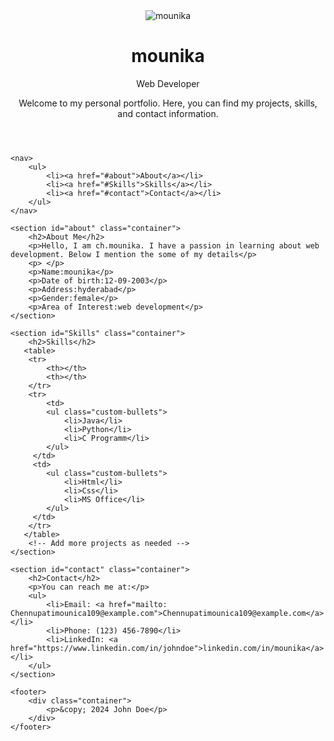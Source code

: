 <!DOCTYPE html>
<html lang="en">
<head>
    <meta charset="UTF-8">
    <meta name="viewport" content="width=device-width, initial-scale=1.0">
    <title>mounika's Portfolio</title>
    <link rel="stylesheet" href="styles.css">
</head>
<body>
    <header>
        <div class="container">
            <div class="profile-image">
                <img src="pikachu.jpeg" alt="mounika">
            </div>
            <div class="intro">
                <h1>mounika</h1>
                <p>Web Developer</p>
                <p>Welcome to my personal portfolio. Here, you can find my projects, skills, and contact information.</p>
            </div>
        </div>
    </header>

    <nav>
        <ul>
            <li><a href="#about">About</a></li>
            <li><a href="#Skills">Skills</a></li>
            <li><a href="#contact">Contact</a></li>
        </ul>
    </nav>

    <section id="about" class="container">
        <h2>About Me</h2>
        <p>Hello, I am ch.mounika. I have a passion in learning about web development. Below I mention the some of my details</p>
        <p> </p>
        <p>Name:mounika</p>
        <p>Date of birth:12-09-2003</p>
        <p>Address:hyderabad</p>
        <p>Gender:female</p>
        <p>Area of Interest:web development</p>
    </section>

    <section id="Skills" class="container">
        <h2>Skills</h2>
       <table>
        <tr>
            <th></th>
            <th></th>
        </tr>
        <tr>
            <td>
            <ul class="custom-bullets">
                <li>Java</li>
                <li>Python</li>
                <li>C Programm</li>
            </ul>
         </td>
         <td>
            <ul class="custom-bullets">
                <li>Html</li>
                <li>Css</li>
                <li>MS Office</li>
            </ul>
         </td>
        </tr>
       </table>
        <!-- Add more projects as needed -->
    </section>

    <section id="contact" class="container">
        <h2>Contact</h2>
        <p>You can reach me at:</p>
        <ul>
            <li>Email: <a href="mailto: Chennupatimounica109@example.com">Chennupatimounica109@example.com</a></li>
            <li>Phone: (123) 456-7890</li>
            <li>LinkedIn: <a href="https://www.linkedin.com/in/johndoe">linkedin.com/in/mounika</a></li>
        </ul>
    </section>

    <footer>
        <div class="container">
            <p>&copy; 2024 John Doe</p>
        </div>
    </footer>
</body>
</html>
